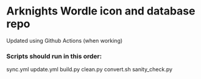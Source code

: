 # Arknights Wordle icon and database repo

Updated using Github Actions (when working)

### Scripts should run in this order:
sync.yml
update.yml
    build.py
    clean.py
    convert.sh
    sanity_check.py
